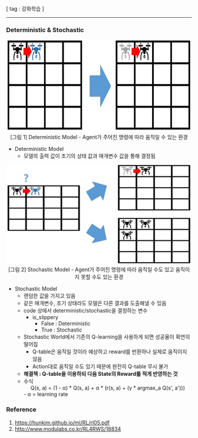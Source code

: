 [ tag : 강화학습 ]

---

### Deterministic & Stochastic

<img src="../asset/img/deterministic.png" style="width:100%; height:250px;" alt="deterministic model">
<center>[그림 1] Deterministic Model - Agent가 주어진 명령에 따라 움직일 수 있는 환경  </center>

- Deterministic Model
    - 모델의 출력 값이 초기의 상태 값과 매개변수 값을 통해 결정됨

<img src="../asset/img/stochastic.png" style="width:100%; height:270px;" alt="stochastic model">
<center>[그림 2] Stochastic Model - Agent가 주어진 명령에 따라 움직일 수도 있고 움직이지 못할 수도 있는 환경</center>

- Stochastic Model
    - 랜덤한 값을 가지고 있음
    - 같은 매개변수, 초기 상태라도 모델은 다른 결과를 도출해낼 수 있음
    - code 상에서 deterministic/stochastic을 결정하는 변수
        - is_slippery
            - False : Deterministic
            - True : Stochastic
    - Stochastic World에서 기존의 Q-learning을 사용하게 되면 성공율이 확연히 떨어짐
        - Q-table은 움직일 것이라 예상하고 reward를 반환하나 실제로 움직이지 않음
        - Action대로 움직일 수도 있기 때문에 완전히 Q-table 무시 불가
    - **해결책 : Q-table을 이용하되 다음 State의 Reward를 적게 반영하는 것**
    - 수식
        <center>Q(s, a) = (1 - α) * Q(s, a) + α * (r(s, a) + (γ * argmax_a Q(s', a')))</center>
        - α = learning rate


### Reference
1. https://hunkim.github.io/ml/RL/rl05.pdf
2. http://www.modulabs.co.kr/RL4RWS/18834
